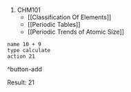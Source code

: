 1. CHM101
	- [[Classification Of Elements]]
	- [[Periodic Tables]]
	- [[Periodic Trends of Atomic Size]]



```button
name 10 + 9
type calculate
action 21
```
^button-add

Result: 21

